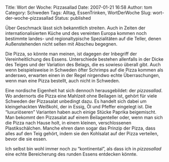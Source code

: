 Title: Wort der Woche: Pizzasallad
Date: 2007-01-21 16:58
Author: tom
Category: Schweden
Tags: Alltag, EssenTrinken, WortDerWoche
Slug: wort-der-woche-pizzasallad
Status: published

Über Geschmack lässt sich bekanntlich streiten. Auch in Zeiten der
internationalisierten Küche und des vereinten Europa kommen noch
bestimmte landes- und regionaltypische Spezialitäten auf die Teller,
denen Außenstehenden nicht selten mit Abscheu begegnen.

Die Pizza, so könnte man meinen, ist dagegen der Inbegriff der
Vereinheitlichung des Essens. Unterschiede bestehen allenfalls in der
Dicke des Teiges und der Variation des Belags, die es sowieso überall
gibt. Auch wenn beispielsweise in Schweden öfter Schrimps auf die Pizza
kommen als anderswo, erwarten einen in der Regel nirgendwo echte
Überraschungen, wenn man eine Pizza bestellt, auch nicht in Schweden.

Eine nordische Eigenheit hat sich dennoch herausgebildet: der
*pizzasallad*. Wo andernorts die Pizza eine Mahlzeit ohne Beilagen ist,
gehört für viele Schweden der Pizzasalat unbedingt dazu. Es handelt sich
dabei um kleingehackten Weißkohl, der in Essig, Öl und Pfeffer eingelegt
ist. Die “luxuriöseren” Varianten haben auch einige Stücke Paprika
beigemischt. Man bekommt den Pizzasalat auf einem Beilagenteller oder,
wenn man sich die Pizza nach Hause holt, in einem kleinen,
verschlossenen Plastikschälchen. Manche ehren dann sogar das Prinzip der
Pizza, dass alles auf den Teig gehört, indem sie den Kohlsalat auf der
Pizza verteilen, bevor die sie essen.

Ich selbst bin wohl immer noch zu “kontinental”, als dass ich in
*pizzasallad* eine echte Bereicherung des runden Essens entdecken
könnte.

